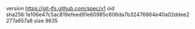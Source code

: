version https://git-lfs.github.com/spec/v1
oid sha256:1e106e47c5ac819efeed91e60985c606da7b32476864e40a02ddee2277a657a8
size 9635
